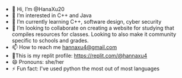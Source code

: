 - 👋 Hi, I’m @HanaXu20
- 👀 I’m interested in C++ and Java
- 🌱 I’m currently learning C++, software design, cyber security
- 💞️ I’m looking to collaborate on creating a website for studying that compiles resources for classes. Looking to also make it community specific to schools and grades.
- 📫 How to reach me hannaxu4@gmail.com
- 🌿This is my replit profile: https://replit.com/@hannaxu4 
- 😄 Pronouns: she/her
- ⚡ Fun fact: I've used python the most out of most languages
<!---
HanaXu20/HanaXu20 is a ✨ special ✨ repository because its `README.md` (this file) appears on your GitHub profile.
You can click the Preview link to take a look at your changes.
--->
